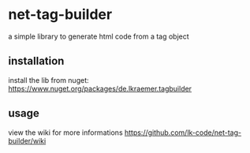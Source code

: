 # net-tag-builder
a simple library to generate html code from a tag object

## installation
install the lib from nuget:
https://www.nuget.org/packages/de.lkraemer.tagbuilder

## usage
view the wiki for more informations https://github.com/lk-code/net-tag-builder/wiki
